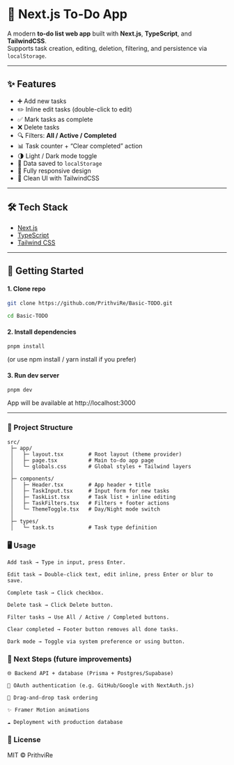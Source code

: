 # 📝 Next.js To-Do App

A modern **to-do list web app** built with **Next.js**, **TypeScript**, and **TailwindCSS**.  
Supports task creation, editing, deletion, filtering, and persistence via `localStorage`.

---

## ✨ Features

- ➕ Add new tasks
- ✏️ Inline edit tasks (double-click to edit)
- ✅ Mark tasks as complete
- ❌ Delete tasks
- 🔍 Filters: **All / Active / Completed**
- 📊 Task counter + “Clear completed” action
- 🌗 Light / Dark mode toggle
- 💾 Data saved to `localStorage`
- 📱 Fully responsive design
- 🎨 Clean UI with TailwindCSS

---

## 🛠️ Tech Stack

- [Next.js](https://nextjs.org/)
- [TypeScript](https://www.typescriptlang.org/)
- [Tailwind CSS](https://tailwindcss.com/)

---

## 🚀 Getting Started

#### 1. Clone repo

```bash
git clone https://github.com/PrithviRe/Basic-TODO.git

cd Basic-TODO
```

#### 2. Install dependencies

```
pnpm install
```

(or use npm install / yarn install if you prefer)

#### 3. Run dev server

```
pnpm dev
```

App will be available at http://localhost:3000

---

### 📂 Project Structure

```
src/
 ├─ app/
 │   ├─ layout.tsx        # Root layout (theme provider)
 │   ├─ page.tsx          # Main to-do app page
 │   └─ globals.css       # Global styles + Tailwind layers
 │
 ├─ components/ 
 │   ├─ Header.tsx        # App header + title
 │   ├─ TaskInput.tsx     # Input form for new tasks
 │   ├─ TaskList.tsx      # Task list + inline editing
 │   ├─ TaskFilters.tsx   # Filters + footer actions
 │   └─ ThemeToggle.tsx   # Day/Night mode switch
 │
 ├─ types/
 │   └─ task.ts           # Task type definition
```

### 🖥️ Usage

    Add task → Type in input, press Enter.

    Edit task → Double-click text, edit inline, press Enter or blur to save.

    Complete task → Click checkbox.

    Delete task → Click Delete button.

    Filter tasks → Use All / Active / Completed buttons.

    Clear completed → Footer button removes all done tasks.

    Dark mode → Toggle via system preference or using button.

### 🔮 Next Steps (future improvements)

    🌐 Backend API + database (Prisma + Postgres/Supabase)

    🔑 OAuth authentication (e.g. GitHub/Google with NextAuth.js)

    📱 Drag-and-drop task ordering

    ✨ Framer Motion animations

    ☁️ Deployment with production database

### 📜 License

MIT © PrithviRe
